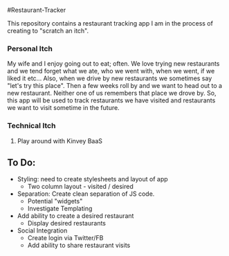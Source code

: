 #Restaurant-Tracker

This repository contains a restaurant tracking app I am in the process of creating to "scratch an itch".  

### Personal Itch
My wife and I enjoy going out to eat; often.  We love trying new restaurants and we tend forget what we ate, who we went with, when we went, if we liked it etc...  Also, when we drive by new restaurants we sometimes say "let's try this place".  Then a few weeks roll by and we want to head out to a new restaurant.  Neither one of us remembers that place we drove by.  So, this app will be used to track restaurants we have visited and restaurants we want to visit sometime in the future.

### Technical Itch
1. Play around with Kinvey BaaS


## To Do:
* Styling: need to create stylesheets and layout of app
	* Two column layout - visited / desired
* Separation: Create clean separation of JS code.  
	* Potential "widgets"
	* Investigate Templating
* Add ability to create a desired restaurant
	* Display desired restaurants
* Social Integration
	* Create login via Twitter/FB
	* Add ability to share restaurant visits 

